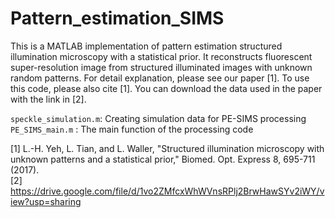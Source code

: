 # Pattern_estimation_SIMS


This is a MATLAB implementation of pattern estimation structured illumination microscopy with a statistical prior. It reconstructs fluorescent super-resolution image from structured illuminated images with unknown random patterns. For detail explanation, please see our paper [1]. To use this code, please also cite [1]. You can download the data used in the paper with the link in [2]. <br/>

```speckle_simulation.m```: Creating simulation data for PE-SIMS processing <br/>
```PE_SIMS_main.m```      : The main function of the processing code <br/>

[1] L.-H. Yeh, L. Tian, and L. Waller, "Structured illumination microscopy with unknown patterns and a statistical prior," Biomed. Opt. Express 8, 695-711 (2017). <br/>
[2] https://drive.google.com/file/d/1vo2ZMfcxWhWVnsRPlj2BrwHawSYv2iWY/view?usp=sharing
